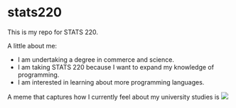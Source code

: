 # stats220

This is my repo for STATS 220. 

A little about me:

- I am undertaking a degree in commerce and science.
- I am taking STATS 220 because I want to expand my knowledge of programming.
- I am interested in learning about more programming languages.

A meme that captures how I currently feel about my university studies is ![](https://tenor.com/view/the-simpsons-homer-exiting-uncomfortable-leaving-now-gif-2537108106024763419)

